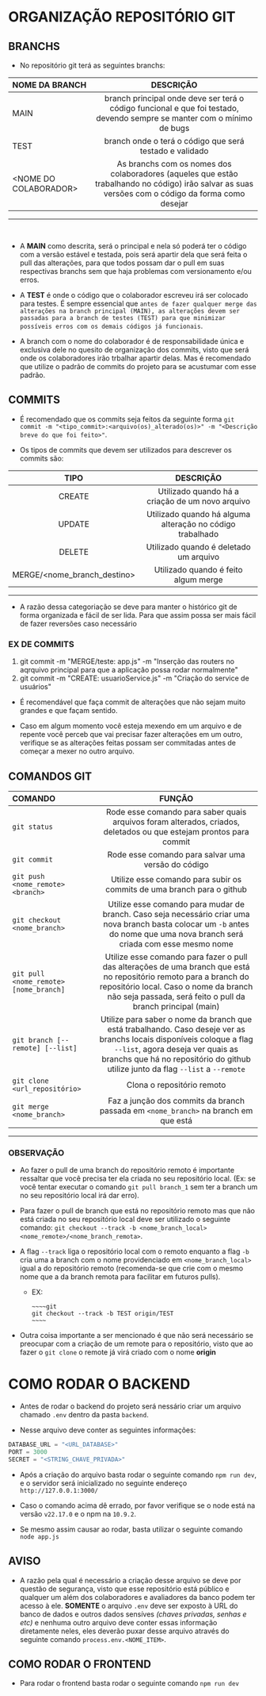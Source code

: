 # ORGANIZAÇÃO REPOSITÓRIO GIT

## BRANCHS

* No repositório git terá as seguintes branchs:

NOME DA BRANCH|DESCRIÇÃO
:--------|:---------:
MAIN|branch principal onde deve ser terá o código funcional e que foi testado, devendo sempre se manter com o mínimo de bugs
TEST|branch onde o terá o código que será testado e validado
<NOME DO COLABORADOR\>| As branchs com os nomes dos colaboradores (aqueles que estão trabalhando no código) irão salvar as suas versões com o código da forma como desejar

<hr>
<br>

* A **MAIN** como descrita, será o principal e nela só poderá ter o código com a versão estável e testada, pois será apartir dela que será feita o pull das alterações, para que todos possam dar o pull em suas respectivas branchs sem que haja problemas com versionamento e/ou erros.

* A **TEST** é onde o código que o colaborador escreveu irá ser colocado para testes. É sempre essencial que `antes de fazer qualquer merge das alterações na branch principal (MAIN), as alterações devem ser passadas para a branch de testes (TEST) para que minimizar possíveis erros com os demais códigos já funcionais`.

* A branch com o nome do colaborador é de responsabilidade única e exclusiva dele no quesito de organização
dos commits, visto que será onde os colaboradores irão trbalhar apartir delas.
Mas é recomendado que utilize o padrão de commits do projeto para se acustumar com esse padrão.

## COMMITS

* É recomendado que os commits seja feitos da seguinte forma `git commit -m "<tipo_commit>:<arquivo(os)_alterado(os)>" -m "<Descrição breve do que foi feito>"`.

* Os tipos de commits que devem ser utilizados para descrever os commits são:

TIPO|DESCRIÇÃO
:----:|:------:
CREATE|Utilizado quando há a criação de um novo arquivo
UPDATE|Utilizado quando há alguma alteração no código trabalhado
DELETE|Utilizado quando é deletado um arquivo
MERGE/\<nome_branch_destino\>| Utilizado quando é feito algum merge

<hr>

* A razão dessa categoriação se deve para manter o histórico git de forma organizada e fácil de ser lida. Para que assim possa ser mais fácil de fazer reversões caso necessário

### EX DE COMMITS

1. git commit -m "MERGE/teste: app.js" -m "Inserção das routers no aqrquivo principal para que a aplicação possa rodar normalmente"
2. git commit -m "CREATE: usuarioService.js" -m "Criação do service de usuários"

* É recomendável que faça commit de alterações que não sejam muito grandes e que façam sentido.

* Caso em algum momento você esteja mexendo em um arquivo e de repente você perceb que vai precisar fazer alterações em um outro, verifique se as alterações feitas possam ser commitadas antes de começar a mexer no outro arquivo.

## COMANDOS GIT

COMANDO|FUNÇÃO
:----|:----:
`git status`|Rode esse comando para saber quais arquivos foram alterados, criados, deletados ou que estejam prontos para commit
`git commit`|Rode esse comando para salvar uma versão do código
`git push <nome_remote> <branch>`|Utilize esse comando para subir os commits de uma branch para o github
`git checkout <nome_branch>`|Utilize esse comando para mudar de branch. Caso seja necessário criar uma nova branch basta colocar um `-b` antes do nome que uma nova branch será criada com esse mesmo nome
`git pull <nome_remote> [nome_branch]`|Utilize esse comando para fazer o pull das alterações de uma branch que está no repositório remoto para a branch do repositório local. Caso o nome da branch não seja passada, será feito o pull da branch principal (main)
`git branch [--remote] [--list]`|Utilize para saber o nome da branch que está trabalhando. Caso deseje ver as branchs locais disponíveis coloque a flag `--list`, agora deseja ver quais as branchs que há no repositório do github utilize junto da flag `--list` a `--remote`
`git clone <url_repositório>`|Clona o repositório remoto
`git merge <nome_branch>`|Faz a junção dos commits da branch passada em `<nome_branch>` na branch em que está

<hr>

### OBSERVAÇÃO

* Ao fazer o pull de uma branch do repositório remoto é importante ressaltar que você precisa ter ela criada no seu repositório local. (Ex: se você tentar executar o comando `git pull branch_1` sem ter a branch um no seu repositório local irá dar erro).

* Para fazer o pull de branch que está no repositório remoto mas que não está criada no seu repositório local deve ser utilizado o seguinte comando: `git checkout --track -b <nome_branch_local> <nome_remote>/<nome_branch_remota>`.

* A flag `--track` liga o repositório local com o remoto enquanto a flag `-b` cria uma a branch com o nome providenciado em `<nome_branch_local>` igual a do repositório remoto (recomenda-se que crie com o mesmo nome que a da branch remota para facilitar em futuros pulls).

  * EX:

        ~~~~git
        git checkout --track -b TEST origin/TEST
        ~~~~

* Outra coisa importante a ser mencionado é que não será necessário se preocupar com a criação de um remote para o repositório, visto que ao fazer o `git clone` o remote já virá criado com o nome **origin**

# COMO RODAR O BACKEND

* Antes de rodar o backend do projeto será nessário criar um arquivo chamado `.env` dentro da pasta `backend`.

* Nesse arquivo deve conter as seguintes informações:

~~~~js
DATABASE_URL = "<URL_DATABASE>"
PORT = 3000
SECRET = "<STRING_CHAVE_PRIVADA>"
~~~~

* Após a criação do arquivo basta rodar o seguinte comando `npm run dev`, e o servidor será inicializado no seguinte endereço `http://127.0.0.1:3000/`

* Caso o comando acima dê errado, por favor verifique se o node está na versão `v22.17.0` e o npm na `10.9.2`.

* Se mesmo assim causar ao rodar, basta utilizar o seguinte comando `node app.js`

## AVISO

* A razão pela qual é necessário a criação desse arquivo se deve por questão de segurança, visto que esse repositório está público e qualquer um além dos colaboradores e avaliadores
da banco podem ter acesso à ele. **SOMENTE** o arquivo `.env` deve ser exposto à URL do banco de dados e outros dados sensíves *(chaves privadas, senhas e etc)* e nenhuma outro arquivo deve conter essas informação diretamente neles, eles deverão puxar desse arquivo através do seguinte comando `process.env.<NOME_ITEM>`.

## COMO RODAR O FRONTEND

* Para rodar o frontend basta rodar o seguinte comando `npm run dev`
